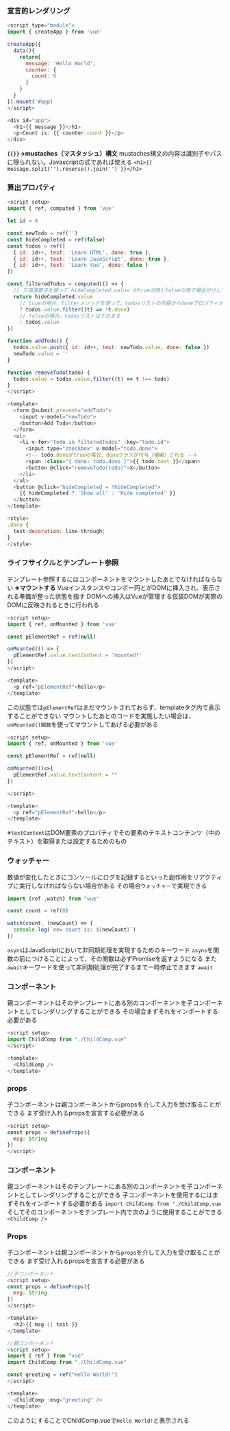 ### 宣言的レンダリング
```javascript
<script type="module">
import { createApp } from 'vue'

createApp({
  data(){
    return{
      message: 'Hello World',
      counter: {
        count: 0
      }
    }
  }
}).mount('#app)
</script>

<div id="app">
  <h1>{{ message }}</h1>
  <p>Count is: {{ counter.count }}</p>
</div>
```
**`{{}}`->mustaches（マスタッシュ）構文**
mustaches構文の内容は識別子やパスに限られない。Javascriptの式であれば使える
`<h1>{{ message.split('').reverse().join('') }}</h1>`

### 算出プロパティ
```javascript
<script setup>
import { ref, computed } from 'vue'

let id = 0

const newTodo = ref('')
const hideCompleted = ref(false)
const todos = ref([
  { id: id++, text: 'Learn HTML', done: true },
  { id: id++, text: 'Learn JavaScript', done: true },
  { id: id++, text: 'Learn Vue', done: false }
])

const filteredTodos = computed(() => {
  // 三項演算子を使って`hideCompleted.value`がtrueの時とfalseの時で場合分けしている
  return hideCompleted.value
    // trueの場合、filterメソッドを使って、todosリストの内容からdoneプロパティがfalseのもののみを抽出している
    ? todos.value.filter((t) => !t.done)
    // falseの場合、todosリストはそのまま
    : todos.value
})

function addTodo() {
  todos.value.push({ id: id++, text: newTodo.value, done: false })
  newTodo.value = ''
}

function removeTodo(todo) {
  todos.value = todos.value.filter((t) => t !== todo)
}
</script>

<template>
  <form @submit.prevent="addTodo">
    <input v-model="newTodo">
    <button>Add Todo</button>
  </form>
  <ul>
    <li v-for="todo in filteredTodos" :key="todo.id">
      <input type="checkbox" v-model="todo.done">
      <!-- todo.doneがtrueの場合、doneクラスが付与（横線）される -->
      <span :class="{ done: todo.done }">{{ todo.text }}</span>
      <button @click="removeTodo(todo)">X</button>
    </li>
  </ul>
  <button @click="hideCompleted = !hideCompleted">
    {{ hideCompleted ? 'Show all' : 'Hide completed' }}
  </button>
</template>

<style>
.done {
  text-decoration: line-through;
}
</style>
```

### ライフサイクルとテンプレート参照
テンプレート参照するにはコンポーネントをマウントしたあとでなければならない
**※マウントする**
Vueインスタンスやコンポー円とがDOMに挿入され、表示される準備が整った状態を指す
DOMへの挿入はVueが管理する仮装DOMが実際のDOMに反映されるときに行われる
```javascript
<script setup>
import { ref, onMounted } from 'vue'

const pElementRef = ref(null)

onMounted(() => {
  pElementRef.value.textContent = 'mounted!'
})
</script>

<template>
  <p ref="pElementRef">hello</p>
</template>
```
この状態では`pElementRef`はまだマウントされておらず、templateタグ内で表示することができない
マウントしたあとのコードを実施したい場合は、`onMounted()関数`を使ってマウントしてあげる必要がある

```javascript
<script setup>
import { ref, onMounted } from 'vue'

const pElementRef = ref(null)

onMounted(()=>{
  pElementRef.value.textContent = ""
})

</script>

<template>
  <p ref="pElementRef">hello</p>
</template>
```
※`textContent`はDOM要素のプロパティでその要素のテキストコンテンツ（中のテキスト）を取得または設定するためのもの

### ウォッチャー
数値が変化したときにコンソールにログを記録するといった副作用をリアクティブに実行しなければならない場合がある
その場合`ウォッチャー`で実現できる
```javascript
import {ref ,watch} from "vue"

const count = ref(0)

watch(count, (newCount) => {
  console.log(`new count is: ${newCount}`)
})

```

`asyns`はJavaScriptにおいて非同期処理を実現するためのキーワード
`asyns`を関数の前につけることによって、その関数は必ずPromiseを返すようになる
また`await`キーワードを使って非同期処理が完了するまで一時停止できます
`await`

### コンポーネント
親コンポーネントはそのテンプレートにある別のコンポーネントを子コンポーネントとしてレンダリングすることができる
その場合まずそれをインポートする必要がある
```javascript
<script setup>
import ChildComp from "./ChildComp.vue"
</script>

<template>
  <ChildComp />
</template>
```

### props
子コンポーネントは親コンポーネントからpropsを介して入力を受け取ることができる
まず受け入れるpropsを宣言する必要がある
```javascript
<script setup>
const props = defineProps({
  msg: String
})
</script>
```

### コンポーネント
親コンポーネントはそのテンプレートにある別のコンポーネントを子コンポーネントとしてレンダリングすることができる
子コンポーネントを使用するにはまずそれをインポートする必要がある
`import ChildComp from "./ChildComp.vue`
そしてそのコンポーネントをテンプレート内で次のように使用することができる
`<ChildComp />`

### Props
子コンポーネントは親コンポーネントから`props`を介して入力を受け取ることができる
まず受け入れるpropsを宣言する必要がある
```javascript
//子コンポーネント
<script setup>
const props = defineProps({
  msg: String
})
</script>

<template>
  <h2>{{ msg || test }}
</template>
```
```javascript
//親コンポーネント
<script setup>
import { ref } from "vue"
import ChildComp from "./ChildComp.vue"

const greeting = ref("Hello World!")
</script>

<template>
  <ChildComp :msg="greeting" />
</template>
```
このようにすることでChildComp.vueで`Hello World!`と表示される
